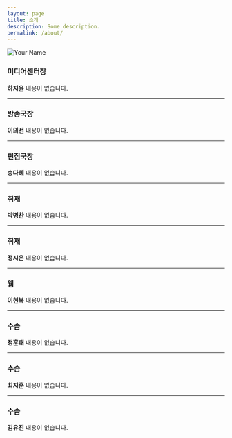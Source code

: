```yaml
---
layout: page
title: 소개
description: Some description.
permalink: /about/
---
```


<img itemprop="image" class="img-rounded" src="http://res.cloudinary.com/dm7h7e8xj/image/upload/c_fill,h_200,w_200/v1504971955/neo_ruqszk.jpg" alt="Your Name">

### 미디어센터장 
**하지윤**
내용이 없습니다.
<hr/>

### 방송국장 
**이의선**
내용이 없습니다.
<hr/>

### 편집국장 
**송다혜**
내용이 없습니다.
<hr/>

### 취재 
**박병찬**
내용이 없습니다.
<hr/>

### 취재 
**정시은**
내용이 없습니다.
<hr/>

### 웹 
**이현복**
내용이 없습니다.
<hr/>

### 수습 
**정훈태**
내용이 없습니다.
<hr/>

### 수습 
**최지훈**
내용이 없습니다.
<hr/>

### 수습 
**김유진**
내용이 없습니다.
